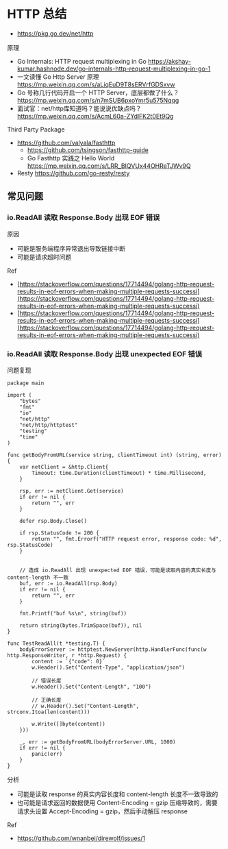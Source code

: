 # HTTP 总结
- https://pkg.go.dev/net/http


原理
- Go Internals: HTTP request multiplexing in Go https://akshay-kumar.hashnode.dev/go-internals-http-request-multiplexing-in-go-1
- 一文读懂 Go Http Server 原理 https://mp.weixin.qq.com/s/aLiqEuD9T8sERVrfGDSxvw
- Go 号称几行代码开启一个 HTTP Server，底层都做了什么？https://mp.weixin.qq.com/s/n7mSUB6pxoYmr5u575Nqqg
- 面试官：net/http库知道吗？能说说优缺点吗？https://mp.weixin.qq.com/s/AcmL60a-ZYdlFK2t0Et9Qg

Third Party Package
- https://github.com/valyala/fasthttp
  - https://github.com/tsingson/fasthttp-guide
  - Go Fasthttp 实践之 Hello World https://mp.weixin.qq.com/s/LRR_BIQVUx44OHReTJWv9Q
- Resty https://github.com/go-resty/resty


## 常见问题
### io.ReadAll 读取 Response.Body 出现 EOF 错误
原因
- 可能是服务端程序异常退出导致链接中断
- 可能是请求超时问题

Ref
- [https://stackoverflow.com/questions/17714494/golang-http-request-results-in-eof-errors-when-making-multiple-requests-successi](https://stackoverflow.com/questions/17714494/golang-http-request-results-in-eof-errors-when-making-multiple-requests-successi)
- [https://stackoverflow.com/questions/17714494/golang-http-request-results-in-eof-errors-when-making-multiple-requests-successi](https://stackoverflow.com/questions/17714494/golang-http-request-results-in-eof-errors-when-making-multiple-requests-successi)

### io.ReadAll 读取 Response.Body 出现 unexpected EOF 错误
问题复现
```
package main

import (
	"bytes"
	"fmt"
	"io"
	"net/http"
	"net/http/httptest"
	"testing"
	"time"
)

func getBodyFromURL(service string, clientTimeout int) (string, error) {
	var netClient = &http.Client{
		Timeout: time.Duration(clientTimeout) * time.Millisecond,
	}

	rsp, err := netClient.Get(service)
	if err != nil {
		return "", err
	}

	defer rsp.Body.Close()

	if rsp.StatusCode != 200 {
		return "", fmt.Errorf("HTTP request error, response code: %d", rsp.StatusCode)
	}


	// 造成 io.ReadAll 出现 unexpected EOF 错误，可能是读取内容的真实长度与 content-length 不一致
	buf, err := io.ReadAll(rsp.Body)
	if err != nil {
		return "", err
	}

	fmt.Printf("buf %s\n", string(buf))

	return string(bytes.TrimSpace(buf)), nil
}

func TestReadAll(t *testing.T) {
	bodyErrorServer := httptest.NewServer(http.HandlerFunc(func(w http.ResponseWriter, r *http.Request) {
		content := `{"code": 0}`
		w.Header().Set("Content-Type", "application/json")

        // 错误长度
		w.Header().Set("Content-Length", "100")

        // 正确长度
		// w.Header().Set("Content-Length", strconv.Itoa(len(content)))

		w.Write([]byte(content))
	}))

	_, err := getBodyFromURL(bodyErrorServer.URL, 1000)
	if err != nil {
		panic(err)
	}
}
```

分析
- 可能是读取 response 的真实内容长度和 content-length 长度不一致导致的
- 也可能是请求返回的数据使用 Content-Encoding = gzip 压缩导致的，需要请求头设置 Accept-Encoding = gzip，然后手动解压 response

Ref
- https://github.com/wnanbei/direwolf/issues/1
